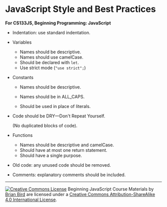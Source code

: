 # JavaScript Style and Best Practices

**For CS133JS, Beginning Programming: JavaScript**



- Indentation: use standard indentation.

- Variables

  - Names should be descriptive.
  - Names should use camelCase.
  - Should be declared with `let`.
  - Use strict mode (`"use strict";`)

- Constants

  - Names should be descriptive.

  - Names should be in ALL_CAPS.

  - Should be used in place of literals.

- Code should be DRY&mdash;Don't Repeat Yourself.

  (No duplicated blocks of code).
  
- Functions

  - Names should be descriptive and camelCase.
  - Should have at most one return statement.
  - Should have a single purpose.

- Old code: any unused code should be removed.

- Comments: explanatory comments should be included.

  









------

[![Creative Commons License](https://i.creativecommons.org/l/by-sa/4.0/88x31.png)](http://creativecommons.org/licenses/by-sa/4.0/) Beginning JavaScript Course Materials by [Brian Bird](https://profbird.dev) are licensed under a [Creative Commons Attribution-ShareAlike 4.0 International License](http://creativecommons.org/licenses/by-sa/4.0/). 
